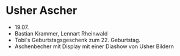 # Usher Ascher

- 19.07.
- Bastian Krammer, Lennart Rheinwald
- Tobi´s Geburtstagsgeschenk zum 22. Geburtstag.  
- Aschenbecher mit Display mit einer Diashow von Usher Bildern